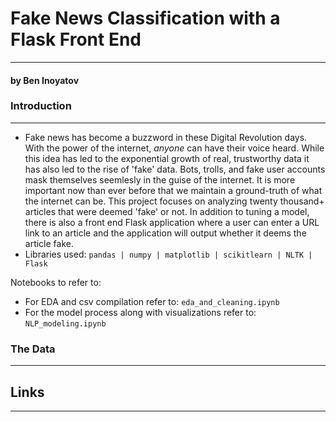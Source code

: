 # Fake News Classification with a Flask Front End
---
#### by Ben Inoyatov

### Introduction
---
- Fake news has become a buzzword in these Digital Revolution days. With the power of the internet, *anyone* can have their voice heard. While this idea has led to the exponential growth of real, trustworthy data it has also led to the rise of 'fake' data. Bots, trolls, and fake user accounts mask themselves seemlesly in the guise of the internet. It is more important now than ever before that we maintain a ground-truth of what the internet can be. This project focuses on analyzing twenty thousand+ articles that were deemed 'fake' or not. In addition to tuning a model, there is also a front end Flask application where a user can enter a URL link to an article and the application will output whether it deems the article fake. 
- Libraries used: ```pandas | numpy | matplotlib | scikitlearn | NLTK | Flask```

Notebooks to refer to:
- For EDA and csv compilation refer to: ```eda_and_cleaning.ipynb```
- For the model process along with visualizations refer to: ```NLP_modeling.ipynb```

### The Data
---


## Links 
---
